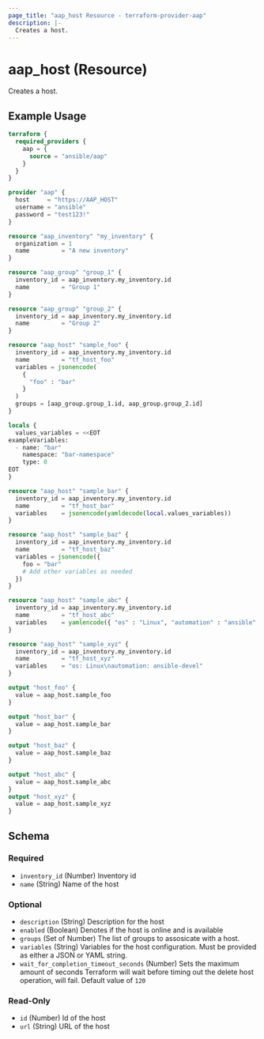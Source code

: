 ```yaml
---
page_title: "aap_host Resource - terraform-provider-aap"
description: |-
  Creates a host.
---
```


# aap_host (Resource)

Creates a host.


## Example Usage

```terraform
terraform {
  required_providers {
    aap = {
      source = "ansible/aap"
    }
  }
}

provider "aap" {
  host     = "https://AAP_HOST"
  username = "ansible"
  password = "test123!"
}

resource "aap_inventory" "my_inventory" {
  organization = 1
  name         = "A new inventory"
}

resource "aap_group" "group_1" {
  inventory_id = aap_inventory.my_inventory.id
  name         = "Group 1"
}

resource "aap_group" "group_2" {
  inventory_id = aap_inventory.my_inventory.id
  name         = "Group 2"
}

resource "aap_host" "sample_foo" {
  inventory_id = aap_inventory.my_inventory.id
  name         = "tf_host_foo"
  variables = jsonencode(
    {
      "foo" : "bar"
    }
  )
  groups = [aap_group.group_1.id, aap_group.group_2.id]
}

locals {
  values_variables = <<EOT
exampleVariables:
  - name: "bar"
    namespace: "bar-namespace"
    type: 0
EOT
}

resource "aap_host" "sample_bar" {
  inventory_id = aap_inventory.my_inventory.id
  name         = "tf_host_bar"
  variables    = jsonencode(yamldecode(local.values_variables))
}

resource "aap_host" "sample_baz" {
  inventory_id = aap_inventory.my_inventory.id
  name         = "tf_host_baz"
  variables = jsonencode({
    foo = "bar"
    # Add other variables as needed
  })
}

resource "aap_host" "sample_abc" {
  inventory_id = aap_inventory.my_inventory.id
  name         = "tf_host_abc"
  variables    = yamlencode({ "os" : "Linux", "automation" : "ansible" })
}

resource "aap_host" "sample_xyz" {
  inventory_id = aap_inventory.my_inventory.id
  name         = "tf_host_xyz"
  variables    = "os: Linux\nautomation: ansible-devel"
}

output "host_foo" {
  value = aap_host.sample_foo
}

output "host_bar" {
  value = aap_host.sample_bar
}

output "host_baz" {
  value = aap_host.sample_baz
}

output "host_abc" {
  value = aap_host.sample_abc
}
output "host_xyz" {
  value = aap_host.sample_xyz
}
```


<!-- schema generated by tfplugindocs -->
## Schema

### Required

- `inventory_id` (Number) Inventory id
- `name` (String) Name of the host

### Optional

- `description` (String) Description for the host
- `enabled` (Boolean) Denotes if the host is online and is available
- `groups` (Set of Number) The list of groups to assosicate with a host.
- `variables` (String) Variables for the host configuration. Must be provided as either a JSON or YAML string.
- `wait_for_completion_timeout_seconds` (Number) Sets the maximum amount of seconds Terraform will wait before timing out the delete host operation, will fail. Default value of `120`

### Read-Only

- `id` (Number) Id of the host
- `url` (String) URL of the host
